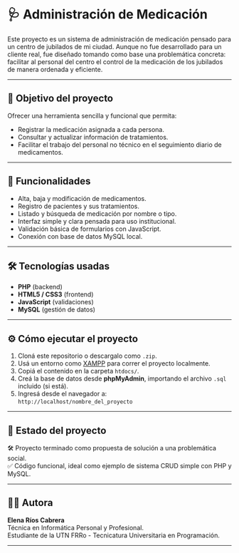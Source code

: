 # 🩺 Administración de Medicación

Este proyecto es un sistema de administración de medicación pensado para un centro de jubilados de mi ciudad. Aunque no fue desarrollado para un cliente real, fue diseñado tomando como base una problemática concreta: facilitar al personal del centro el control de la medicación de los jubilados de manera ordenada y eficiente.

---

## 🎯 Objetivo del proyecto

Ofrecer una herramienta sencilla y funcional que permita:

- Registrar la medicación asignada a cada persona.
- Consultar y actualizar información de tratamientos.
- Facilitar el trabajo del personal no técnico en el seguimiento diario de medicamentos.

---

## 🚀 Funcionalidades

- Alta, baja y modificación de medicamentos.
- Registro de pacientes y sus tratamientos.
- Listado y búsqueda de medicación por nombre o tipo.
- Interfaz simple y clara pensada para uso institucional.
- Validación básica de formularios con JavaScript.
- Conexión con base de datos MySQL local.

---

## 🛠 Tecnologías usadas

- **PHP** (backend)
- **HTML5 / CSS3** (frontend)
- **JavaScript** (validaciones)
- **MySQL** (gestión de datos)

---

## ⚙️ Cómo ejecutar el proyecto

1. Cloná este repositorio o descargalo como `.zip`.
2. Usá un entorno como [XAMPP](https://www.apachefriends.org/index.html) para correr el proyecto localmente.
3. Copiá el contenido en la carpeta `htdocs/`.
4. Creá la base de datos desde **phpMyAdmin**, importando el archivo `.sql` incluido (si está).
5. Ingresá desde el navegador a:  
   `http://localhost/nombre_del_proyecto`

---

## 📌 Estado del proyecto

🛠 Proyecto terminado como propuesta de solución a una problemática social.  
✅ Código funcional, ideal como ejemplo de sistema CRUD simple con PHP y MySQL.

---

## 🙋‍♀️ Autora

**Elena Ríos Cabrera**  
Técnica en Informática Personal y Profesional.  
Estudiante de la UTN FRRo - Tecnicatura Universitaria en Programación.

---
